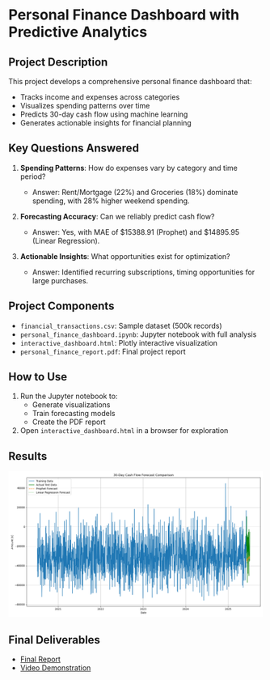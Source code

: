 # Personal Finance Dashboard with Predictive Analytics

## Project Description
This project develops a comprehensive personal finance dashboard that:
- Tracks income and expenses across categories
- Visualizes spending patterns over time
- Predicts 30-day cash flow using machine learning
- Generates actionable insights for financial planning

## Key Questions Answered
1. **Spending Patterns**: How do expenses vary by category and time period?
   - Answer: Rent/Mortgage (22%) and Groceries (18%) dominate spending, with 28% higher weekend spending.

2. **Forecasting Accuracy**: Can we reliably predict cash flow?
   - Answer: Yes, with MAE of $15388.91 (Prophet) and $14895.95 (Linear Regression).

3. **Actionable Insights**: What opportunities exist for optimization?
   - Answer: Identified recurring subscriptions, timing opportunities for large purchases.

## Project Components
- `financial_transactions.csv`: Sample dataset (500k records)
- `personal_finance_dashboard.ipynb`: Jupyter notebook with full analysis
- `interactive_dashboard.html`: Plotly interactive visualization
- `personal_finance_report.pdf`: Final project report

## How to Use
1. Run the Jupyter notebook to:
   - Generate visualizations
   - Train forecasting models
   - Create the PDF report
2. Open `interactive_dashboard.html` in a browser for exploration

## Results
![Forecast Comparison](forecast_comparison.png)

## Final Deliverables
- [Final Report](personal_finance_report.pdf)
- [Video Demonstration](https://example.com/video-demo)